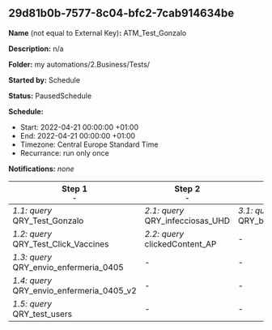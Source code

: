 ## 29d81b0b-7577-8c04-bfc2-7cab914634be

**Name** (not equal to External Key)**:** ATM_Test_Gonzalo

**Description:** n/a

**Folder:** my automations/2.Business/Tests/

**Started by:** Schedule

**Status:** PausedSchedule

**Schedule:**

* Start: 2022-04-21 00:00:00 +01:00
* End: 2022-04-21 00:00:00 +01:00
* Timezone: Central Europe Standard Time
* Recurrance: run only once

**Notifications:** _none_


| Step 1<br>_<small>-</small>_ | Step 2<br>_<small>-</small>_ | Step 3<br>_<small>-</small>_ | Step 4<br>_<small>-</small>_ | Step 5<br>_<small>-</small>_ |
| --- | --- | --- | --- | --- |
| _1.1: query_<br>QRY_Test_Gonzalo | _2.1: query_<br>QRY_infecciosas_UHD | _3.1: query_<br>QRY_belief_Zerbaxa_ID_ECM_target | _4.1: query_<br>QRY_event_22828_customertype_specialty | _5.1: query_<br>QRY_Onar_workbench |
| _1.2: query_<br>QRY_Test_Click_Vaccines | _2.2: query_<br>clickedContent_AP | - | - | - |
| _1.3: query_<br>QRY_envio_enfermeria_0405 | - | - | - | - |
| _1.4: query_<br>QRY_envio_enfermeria_0405_v2 | - | - | - | - |
| _1.5: query_<br>QRY_test_users | - | - | - | - |
